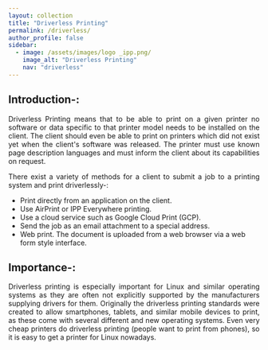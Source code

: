 ```yaml
---
layout: collection
title: "Driverless Printing"
permalink: /driverless/
author_profile: false
sidebar:
  - image: /assets/images/logo _ipp.png/
    image_alt: "Driverless Printing"
    nav: "driverless"
---
```

<h2>Introduction-:</h2>
<p align="justify">Driverless Printing means that to be able to print on a given printer no software or data specific to that printer model needs to be installed on the client. The client should even be able to print on printers which did not exist yet when the client's software was released. The printer must use known page description languages and must inform the client about its capabilities on request.</p>
<p align="justify">There exist a variety of methods for a client to submit a job to a printing system and print driverlessly-:</p>
<ul>
    <li>Print directly from an application on the client.</li>
    <li>Use AirPrint or IPP Everywhere printing.</li>
    <li>Use a cloud service such as Google Cloud Print (GCP).</li>
    <li>Send the job as an email attachment to a special address.</li>
    <li>Web print. The document is uploaded from a web browser via a web form style interface.</li>
</ul>

<h2>Importance-:</h2>
<p align="justify">Driverless printing is especially important for Linux and similar operating systems as they are often not explicitly supported by the manufacturers supplying drivers for them. Originally the driverless printing standards were created to allow smartphones, tablets, and similar mobile devices to print, as these come with several different and new operating systems. Even very cheap printers do driverless printing (people want to print from phones), so it is easy to get a printer for Linux nowadays.</p>